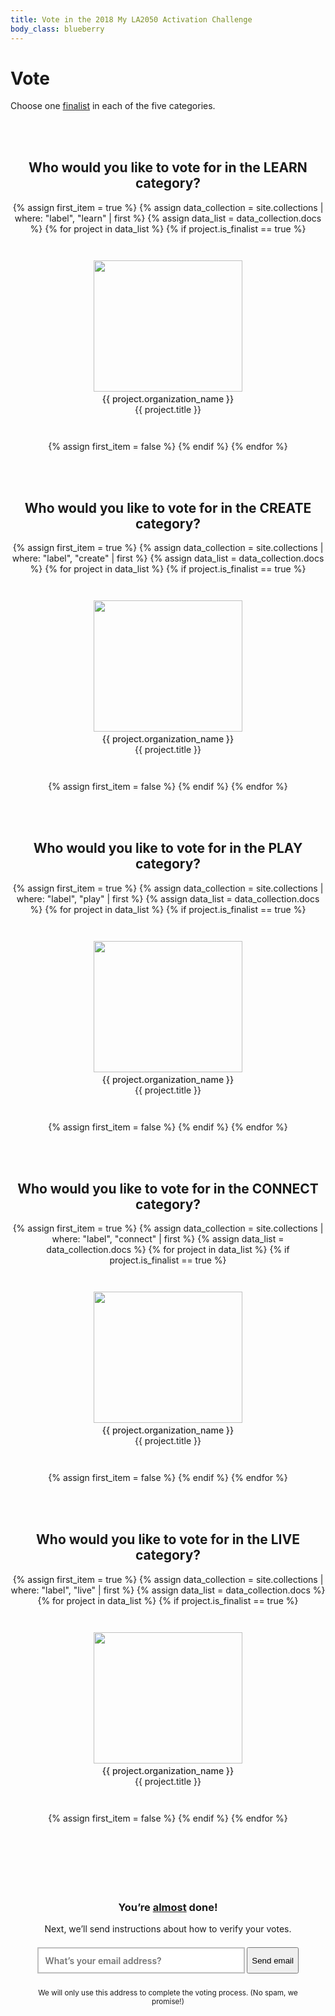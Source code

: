 ```yaml
---
title: Vote in the 2018 My LA2050 Activation Challenge
body_class: blueberry
---
```


# Vote

<div class="introduction" markdown="1">

Choose one <a href="/finalists/">finalist</a> in each of the five categories.

</div>

<style>

  
  form li:nth-child(1) {
    order: var(--order-1);
  }
  
  form li:nth-child(2) {
    order: var(--order-2);
  }
  
  form li:nth-child(3) {
    order: var(--order-3);
  }
  
  form li:nth-child(4) {
    order: var(--order-4);
  }
  
  form li:nth-child(5) {
    order: var(--order-5);
  }
  
</style>

<script>
(function() {
  function getRandomOrder() {
    return (Math.floor(Math.random() * 10) + 1) - 5;
  }
  for (var index = 0; index < 5; index++) {
    document.documentElement.style.setProperty('--order-' + index, getRandomOrder());
  }
})();
</script>

<style>
.promotion {
  display: none;
}
hr {
  visibility: hidden;
}
form {
  text-align: center;
}
form ul,
form li {
  list-style: none;
  margin-left: 0;
  padding-left: 0;
}
form,
form h2,
form h3,
form h4,
form p,
form ul,
form li {
  max-width: none;
}
form h2,
form h3,
form h4,
form p:last-child {
  margin-top: 3em;
}
form h2,
form h3,
form h4 {
  color: var(--primary-color) !important;
  font-weight: bold;
}
form strong {
  color: rgb(41, 41, 41) !important; /* @midnight */
  font-weight: 500;
}
form li {
  margin-top: 1.5em;
  position: relative;
}
form li label {
  cursor: pointer;
}
form li input {
  font-size: inherit;
  margin-bottom: 0.75em;
  position: absolute;
  opacity: 0;
}
form li .pseudo-checkbox {
  position: absolute;
  top: 0;
  left: 0;
  width: 100%;
  height: 100%;
  color: white;
  display: flex;
  justify-content: center;
  align-items: center;
  opacity: 0;
  transition: opacity 0.2s;
}
form label:hover .pseudo-checkbox {
  background: rgba(0, 0, 0, 0.1);
  opacity: 1;
}
form li input:checked ~ .pseudo-checkbox {
  background: rgba(0, 0, 0, 0.5); /* @lime */
  opacity: 1;
}
form .blueberry input:checked ~ .pseudo-checkbox {
  background: rgba(6, 179, 188, 0.5); /* @blueberry */
}
form .banana input:checked ~ .pseudo-checkbox {
  background: rgba(255, 194, 51, 0.5); /* @banana */
}
form .strawberry input:checked ~ .pseudo-checkbox {
  background: rgba(237, 59, 136, 0.5); /* @strawberry */
}
form .tangerine input:checked ~ .pseudo-checkbox {
  background: rgba(249, 160, 51, 0.5); /* @tangerine */
}
form .lime input:checked ~ .pseudo-checkbox {
  background: rgba(141, 208, 59, 0.5); /* @lime */
}
form li .pseudo-checkbox svg {
  fill: currentColor;
  width: 3em;
  height: 3em;
}
form input[type="email"] {
  font-family: inherit;
  font-size: inherit;
  line-height: inherit;
  font-weight: 600;
  padding: 0.75em;
  border-radius: 0;
  width: 100%;
  max-width: none;
  box-sizing: border-box;
  text-align: center;
  border: 0.1875em solid rgb(237, 59, 136); /* @strawberry */
  border-color: rgba(0, 0, 0, 0.25);

  /* Remove Safari’s default styles for search fields */
  -webkit-appearance: none;
}

form ul {
  display: flex;
  flex-wrap: wrap;
  justify-content: center;
}
form li {
  width: 20em;
  padding: 0;
  box-sizing: border-box;
  padding: 1.5em;
  margin: 1.5em 0;
}
form li img {
  width: 100%;
  max-width: none;
  height: 15em;
  object-fit: cover;
}
form section {
  border-width: 0.125em;
  border-style: solid;
  border-color: rgba(0, 0, 0, 0.15);
  border-color: transparent;
  padding: 3em;
  max-width: 33em;
  margin: 3em auto;
}
form section h2,
form section h3 {
  margin-top: 1.5em;
}
</style>

<form name="vote" action="/vote/email-sent/" method="post" markdown="1" data-netlify="true">

<hr />

<h2 class="blueberry">Who would you like to vote for in the <span style="text-transform: uppercase;">Learn</span> category?</h2>

<ul class="blueberry">
{% assign first_item = true %}
{% assign data_collection = site.collections | where: "label", "learn" | first %}
{% assign data_list = data_collection.docs %}
{% for project in data_list %}
{% if project.is_finalist == true %}
<li>
<label>
  <input type="radio" name="learn" value="{{ project.organization_name }}" />
  <span class="pseudo-checkbox">
    <svg width="24" height="24" viewBox="0 0 512 512">
      <path fill="currentColor" d="M173.898 439.404l-166.4-166.4c-9.997-9.997-9.997-26.206 0-36.204l36.203-36.204c9.997-9.998 26.207-9.998 36.204 0L192 312.69 432.095 72.596c9.997-9.997 26.207-9.997 36.204 0l36.203 36.204c9.997 9.997 9.997 26.206 0 36.204l-294.4 294.401c-9.998 9.997-26.207 9.997-36.204-.001z"></path>
    </svg>
  </span>
  <img src="/assets/images/{{ project.category }}/2048-wide/{{ project.project_image }}" width="250" /><br />
  <strong>{{ project.organization_name }}</strong><br />{{ project.title }}
</label>
</li>
{% assign first_item = false %}
{% endif %}
{% endfor %}
</ul>

<hr />

<h2 class="banana">Who would you like to vote for in the <span style="text-transform: uppercase;">Create</span> category?</h2>

<ul class="banana">
{% assign first_item = true %}
{% assign data_collection = site.collections | where: "label", "create" | first %}
{% assign data_list = data_collection.docs %}
{% for project in data_list %}
{% if project.is_finalist == true %}
<li>
<label>
  <input type="radio" name="create" value="{{ project.organization_name }}" />
    <span class="pseudo-checkbox">
    <svg width="24" height="24" viewBox="0 0 512 512">
      <path fill="currentColor" d="M173.898 439.404l-166.4-166.4c-9.997-9.997-9.997-26.206 0-36.204l36.203-36.204c9.997-9.998 26.207-9.998 36.204 0L192 312.69 432.095 72.596c9.997-9.997 26.207-9.997 36.204 0l36.203 36.204c9.997 9.997 9.997 26.206 0 36.204l-294.4 294.401c-9.998 9.997-26.207 9.997-36.204-.001z"></path>
    </svg>
  </span>
  <img src="/assets/images/{{ project.category }}/2048-wide/{{ project.project_image }}" width="250" /><br />
  <strong>{{ project.organization_name }}</strong><br />{{ project.title }}
</label>
</li>
{% assign first_item = false %}
{% endif %}
{% endfor %}
</ul>

<hr />

<h2 class="strawberry">Who would you like to vote for in the <span style="text-transform: uppercase;">Play</span> category?</h2>

<ul class="strawberry">
{% assign first_item = true %}
{% assign data_collection = site.collections | where: "label", "play" | first %}
{% assign data_list = data_collection.docs %}
{% for project in data_list %}
{% if project.is_finalist == true %}
<li>
<label>
  <input type="radio" name="play" value="{{ project.organization_name }}" />
    <span class="pseudo-checkbox">
    <svg width="24" height="24" viewBox="0 0 512 512">
      <path fill="currentColor" d="M173.898 439.404l-166.4-166.4c-9.997-9.997-9.997-26.206 0-36.204l36.203-36.204c9.997-9.998 26.207-9.998 36.204 0L192 312.69 432.095 72.596c9.997-9.997 26.207-9.997 36.204 0l36.203 36.204c9.997 9.997 9.997 26.206 0 36.204l-294.4 294.401c-9.998 9.997-26.207 9.997-36.204-.001z"></path>
    </svg>
  </span>
  <img src="/assets/images/{{ project.category }}/2048-wide/{{ project.project_image }}" width="250" /><br />
  <strong>{{ project.organization_name }}</strong><br />{{ project.title }}
</label>
</li>
{% assign first_item = false %}
{% endif %}
{% endfor %}
</ul>

<hr />

<h2 class="tangerine">Who would you like to vote for in the <span style="text-transform: uppercase;">Connect</span> category?</h2>

<ul class="tangerine">
{% assign first_item = true %}
{% assign data_collection = site.collections | where: "label", "connect" | first %}
{% assign data_list = data_collection.docs %}
{% for project in data_list %}
{% if project.is_finalist == true %}
<li>
<label>
  <input type="radio" name="connect" value="{{ project.organization_name }}" />
    <span class="pseudo-checkbox">
    <svg width="24" height="24" viewBox="0 0 512 512">
      <path fill="currentColor" d="M173.898 439.404l-166.4-166.4c-9.997-9.997-9.997-26.206 0-36.204l36.203-36.204c9.997-9.998 26.207-9.998 36.204 0L192 312.69 432.095 72.596c9.997-9.997 26.207-9.997 36.204 0l36.203 36.204c9.997 9.997 9.997 26.206 0 36.204l-294.4 294.401c-9.998 9.997-26.207 9.997-36.204-.001z"></path>
    </svg>
  </span>
  <img src="/assets/images/{{ project.category }}/2048-wide/{{ project.project_image }}" width="250" /><br />
  <strong>{{ project.organization_name }}</strong><br />{{ project.title }}
</label>
</li>
{% assign first_item = false %}
{% endif %}
{% endfor %}
</ul>

<hr />

<h2 class="lime">Who would you like to vote for in the <span style="text-transform: uppercase;">Live</span> category?</h2>

<ul class="lime">
{% assign first_item = true %}
{% assign data_collection = site.collections | where: "label", "live" | first %}
{% assign data_list = data_collection.docs %}
{% for project in data_list %}
{% if project.is_finalist == true %}
<li>
<label>
  <input type="radio" name="live" value="{{ project.organization_name }}" />
    <span class="pseudo-checkbox">
    <svg width="24" height="24" viewBox="0 0 512 512">
      <path fill="currentColor" d="M173.898 439.404l-166.4-166.4c-9.997-9.997-9.997-26.206 0-36.204l36.203-36.204c9.997-9.998 26.207-9.998 36.204 0L192 312.69 432.095 72.596c9.997-9.997 26.207-9.997 36.204 0l36.203 36.204c9.997 9.997 9.997 26.206 0 36.204l-294.4 294.401c-9.998 9.997-26.207 9.997-36.204-.001z"></path>
    </svg>
  </span>
  <img src="/assets/images/{{ project.category }}/2048-wide/{{ project.project_image }}" width="250" /><br />
  <strong>{{ project.organization_name }}</strong><br />{{ project.title }}
</label>
</li>
{% assign first_item = false %}
{% endif %}
{% endfor %}
</ul>

<hr />

<section markdown="1">

### You’re <span style="text-decoration: underline;">almost</span> done!

Next, we’ll send instructions about how to verify your votes.

<p style="margin-top: 1.5em; display: flex;">
<label style="flex-grow: 1; margin-right: 0.25em;">
  <input type="email" name="email" placeholder="What’s your email address?" style="text-align: left;" required />
</label>
<button type="submit">Send email</button>
</p>

<p style="margin-top: 1.7142857143em"><small>We will only use this address to complete the voting process. (No spam, we promise!)</small></p>
</section>

</form>

<div style="margin-top: 9em"></div>

<script src="https://cdn.auth0.com/js/auth0/9.3.1/auth0.min.js"></script>
<script type="text/javascript">
  var webAuth = new auth0.WebAuth({
    domain:      'activation-la2050.auth0.com',
    clientID:    'INfJpr4dnNk2EN143utsZYz4Zeq9c7cd',
    // responseMode: 'form_post',
    responseType: 'token'
  });
</script>

<script>
  function sendEmail(form){
    console.log('sendEmail');

    var email = document.querySelector('input[name="email"]').value;

    var fieldNames = ['learn', 'create', 'play', 'connect', 'live'];
    var votesData = [];
    var nextField;
    for (var index = 0; index < fieldNames.length; index++) {
      nextField = form.querySelector('input[name="' + fieldNames[index] + '"]:checked');
      if (nextField) {
        votesData.push(fieldNames[index] + '=' + encodeURIComponent(nextField.value));
      } else {
        console.log('skipped: ' + fieldNames[index]);
      }
    }

    if ((votesData).length < 1) {
      console.error('No items were voted for');
      return;
    }

    votesData.push('email=' + email);

    console.dir(votesData);

    var redirectUri = window.location.origin + '/vote/authenticated/?' + votesData.join('&');
    console.log('redirectUri: ' + redirectUri);

    webAuth.passwordlessStart({
      connection: 'email',
      send: 'link',
      email: email,
      redirectUri: redirectUri,
    }, function (err,res) {
      if (err) {
        // Handle error
      } else {
        form.action = form.action + '?' + votesData.join('&');
        form.submit();
        // document.querySelector('.introduction').style.display = 'block';
        // document.querySelector('form').style.display = 'none';
      }

      console.log('err');
      console.log(err)
      console.dir(err)

      console.log('res');
      console.log(res)
      console.dir(res)

      // Hide the input and show a "Check your email for your login link!" screen
      //$('.enter-email').hide();
      //$('.check-email').show();


    });
  }

  document.querySelector('form').addEventListener('submit', function(e) {
    e.preventDefault();
    sendEmail(e.target);

  })
</script>


